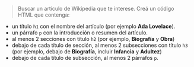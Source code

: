 > Buscar un artículo de Wikipedia que te interese. Creá un código HTML que contenga:
>
* un título `h1` con el nombre del artículo (por ejemplo **Ada Lovelace**).
* un párrafo `p` con la introducción o resumen del artículo.
* al menos 2 secciones con título `h2` (por ejemplo, **Biografía** y **Obra**)
* debajo de cada título de sección, al menos 2 subsecciones con título `h3` (por ejemplo, debajo de **Biografía**, incluir **Infancia** y **Adultez**)
* debajo de cada título de subsección, al menos 2 párrafos `p`.